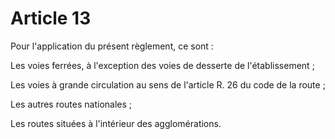 # Article 13

Pour l'application du présent règlement, ce sont :

Les voies ferrées, à l'exception des voies de desserte de l'établissement ;

Les voies à grande circulation au sens de l'article R. 26 du code de la route ;

Les autres routes nationales ;

Les routes situées à l'intérieur des agglomérations.
